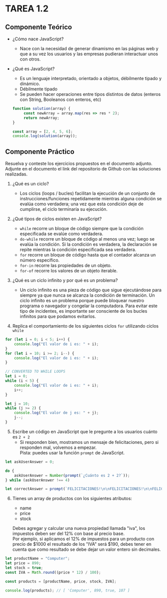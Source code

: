 # TAREA 1.2

## Componente Teórico
- ¿Cómo nace JavaScript?
  - Nace con la necesidad de generar dinamismo en las páginas web y que a su vez los usuarios y las empresas pudieran interactuar unos con otros.
  
- ¿Qué es JavaScript?
  - Es un lenguaje interpretado, orientado a objetos, débilmente tipado y dinámico.
  - Débilmente tipado
  - Se pueden hacer operaciones entre tipos distintos de datos (enteros con String, Booleanos con enteros, etc)
  
  ```js
  function solution(array) {
       const newArray = array.map(res => res * 2);
       return newArray;
  }
  
  const array = [2, 4, 5, 6];
  console.log(solution(array));
  ```

## Componente Práctico
Resuelva y conteste los ejercicios propuestos en el documento adjunto.  
Adjunte en el documento el link del repositorio de Github con las soluciones realizadas.

1. ¿Qué es un ciclo?
   - Los ciclos (loops / bucles) facilitan la ejecución de un conjunto de instrucciones/funciones repetidamente mientras alguna condición se evalúa como verdadera; una vez que esta condición deje de cumplirse, el ciclo terminaría su ejecución.

2. ¿Qué tipos de ciclos existen en JavaScript?
   - `while` recorre un bloque de código siempre que la condición especificada se evalúe como verdadera.
   - `do-while` recorre un bloque de código al menos una vez; luego se evalúa la condición. Si la condición es verdadera, la declaración se repite mientras la condición especificada sea verdadera.
   - `for` recorre un bloque de código hasta que el contador alcanza un número específico.
   - `for-in` recorre las propiedades de un objeto.
   - `for-of` recorre los valores de un objeto iterable. 

3. ¿Qué es un ciclo infinito y por qué es un problema?
   - Un ciclo infinito es una pieza de código que sigue ejecutándose para siempre ya que nunca se alcanza la condición de terminación. Un ciclo infinito es un problema porque puede bloquear nuestro programa o navegador y congelar la computadora. Para evitar este tipo de incidentes, es importante ser consciente de los bucles infinitos para que podamos evitarlos.
   
4. Replica el comportamiento de los siguientes ciclos `for` utilizando ciclos `while`
```js
for (let i = 0; i < 5; i++) {
    console.log("El valor de i es: " + i);
}
for (let i = 10; i >= 2; i--) {
    console.log("El valor de i es: " + i);
}
```
```js
// CONVERTED TO WHILE LOOPS
let i = 0;
while (i < 5) {
    console.log("El valor de i es: " + i);
    i++;
}

let j = 10;
while (j >= 2) {
    console.log("El valor de j es: " + j);
    j--;
}
```

5. Escribe un código en JavaScript que le pregunte a los usuarios cuánto es `2 + 2`
   - Si responden bien, mostramos un mensaje de felicitaciones, pero si responden mal, volvemos a empezar.  
     Pista: puedes usar la función `prompt` de JavaScript.
```js
let askUserAnswer = 0;

do {
    askUserAnswer = Number(prompt(`¿Cuánto es 2 + 2?`));
} while (askUserAnswer !== 4)

let correctAnswer = prompt(`FELICITACIONES!\n\nFELICITACIONES!\n\nFELICITACIONES!`);
```
     
6. Tienes un array de productos con los siguientes atributos:
   - name
   - price
   - stock  

   Debes agregar y calcular una nueva propiedad llamada "iva", los impuestos deben ser del 12% con base al precio base.  
   Por ejemplo, si aplicamos el 12% de impuestos para un producto con precio de $1000 el resultado de los "IVA" será $190, debes tener en cuenta que como resultado se debe dejar un valor entero sin decimales.
```js
let productName = "Computer";
let price = 890;
let stock = true;
const IVA = Math.round((price * 12) / 100);

const products = [productName, price, stock, IVA];

console.log(products); // [ 'Computer', 890, true, 107 ]
```
